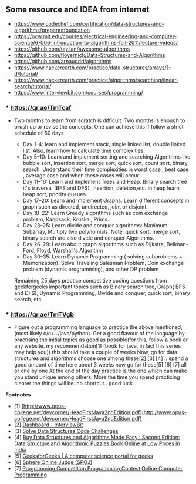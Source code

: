 ## Some resource and IDEA from internet
* https://www.codechef.com/certification/data-structures-and-algorithms/prepare#foundation
* https://ocw.mit.edu/courses/electrical-engineering-and-computer-science/6-006-introduction-to-algorithms-fall-2011/lecture-videos/
* https://github.com/tayllan/awesome-algorithms
* https://github.com/floyernick/Data-Structures-and-Algorithms
* https://github.com/arnauddri/algorithms
* https://www.hackerearth.com/practice/data-structures/arrays/1-d/tutorial/
* https://www.hackerearth.com/practice/algorithms/searching/linear-search/tutorial/
* https://www.interviewbit.com/courses/programming/
### * https://qr.ae/TmTcaf
  * Two months to learn from scratch is difficult. Two months is enough to brush up or revise the concepts. One can achieve this if follow a strict schedule of 60 days

    * Day 1–4: learn and implement stack, single linked list, double linked list. Also, learn how to calculate time complexities.
    * Day 5–10: Learn and implement sorting and searching Algorithms like bubble sort, insertion sort, merge sort, quick sort, count sort, binary search. Understand their time complexities in worst case , best case , average case and when these cases will occur.
    * Day 11–16: Learn and implement Trees and Heap. Binary search tree it's traversal (BFS and DFS), insertion, deletion,etc. In heap learn heap sort, priority queues.
    * Day 17–20: Learn and implement Graphs. Learn different concepts in graph such as directed, undirected, joint or disjoint.
    * Day 18–22: Learn Greedy algorithms such as coin exchange problem, Kanpsack, Kruskal, Prims.
    * Day 23–25: Learn divide and conquer algorithms: Maximum Subarray, Multiply two polynomials. Note: quick sort, merge sort, binary search are also divide and conquer Algorithms.
    * Day 26–29: Learn about graph algorithms such as Dijkstra, Bellman-Ford, Floyd, Warshall's Algorithm
    * Day 30–35: Learn Dynamic Programming ( solving subproblems + Memorization). Solve Traveling Salesman Problem, Coin exchange problem (dynamic programming), and other DP problem

    Remaining 25 days practice competitive coding questions from geekforgeeks important topics such as Binary search tree, Graph( BFS and DFS), Dynamic Programming, Divide and conquer, quick sort, binary search, etc
### * https://qr.ae/TmTVgb
 * Figure out a programming language to practice the above mentioned, (most likely c/c++/java/python). Get a good flavour of the language by practising the initial topics as good as possible(for this, follow a book or any website. my recommendation[1] (book for java, in fact this series may help you)) this should take a couple of weeks
    Now, go for data structures and algorithms choose one among these[2] [3] [4] .. spend a good amount of time here about 3 weeks
    now go for these[5] [6] [7] all or one by one
    At the end of the day practice is the one which can make you stand unique among others. More the time you spend practicing clearer the things will be. no shortcut.. good luck

**Footnotes**

 * [1] [http://www.opus-college.net/devcorner/HeadFirstJava2ndEdition.pdf](http://www.opus-college.net/devcorner/HeadFirstJava2ndEdition.pdf)
 * [2] [Dashboard - InterviewBit](http://interviewbit.com/dashboard/#_=_)
 * [3] [Solve Data Structures Code Challenges](https://www.hackerrank.com/domains/data-structures/arrays)
 * [4] [Buy Data Structures and Algorithms Made Easy : Second Edition: Data Structure and Algorithmic Puzzles Book Online at Low Prices in India](http://www.amazon.in/Data-Structures-Algorithms-Made-Easy/dp/0615459811)
 * [5] [GeeksforGeeks | A computer science portal for geeks](http://geeksforgeeks.org/)
 * [6] [Sphere Online Judge (SPOJ)](http://www.spoj.com/)
 * [7] [Programming Competition,Programming Contest,Online Computer Programming](https://www.codechef.com/)


